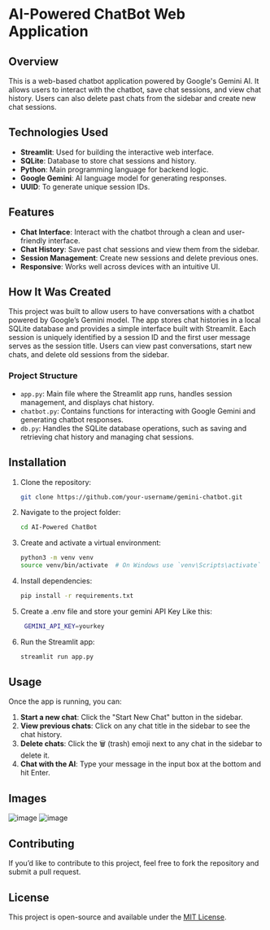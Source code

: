 # AI-Powered ChatBot Web Application

## Overview

This is a web-based chatbot application powered by Google's Gemini AI. It allows users to interact with the chatbot, save chat sessions, and view chat history. Users can also delete past chats from the sidebar and create new chat sessions.

## Technologies Used

- **Streamlit**: Used for building the interactive web interface.
- **SQLite**: Database to store chat sessions and history.
- **Python**: Main programming language for backend logic.
- **Google Gemini**: AI language model for generating responses.
- **UUID**: To generate unique session IDs.

## Features

- **Chat Interface**: Interact with the chatbot through a clean and user-friendly interface.
- **Chat History**: Save past chat sessions and view them from the sidebar.
- **Session Management**: Create new sessions and delete previous ones.
- **Responsive**: Works well across devices with an intuitive UI.

## How It Was Created

This project was built to allow users to have conversations with a chatbot powered by Google’s Gemini model. The app stores chat histories in a local SQLite database and provides a simple interface built with Streamlit. Each session is uniquely identified by a session ID and the first user message serves as the session title. Users can view past conversations, start new chats, and delete old sessions from the sidebar.

### Project Structure

- `app.py`: Main file where the Streamlit app runs, handles session management, and displays chat history.
- `chatbot.py`: Contains functions for interacting with Google Gemini and generating chatbot responses.
- `db.py`: Handles the SQLite database operations, such as saving and retrieving chat history and managing chat sessions.

## Installation

1. Clone the repository:
    ```bash
    git clone https://github.com/your-username/gemini-chatbot.git
    ```

2. Navigate to the project folder:
    ```bash
    cd AI-Powered ChatBot
    ```

3. Create and activate a virtual environment:
    ```bash
    python3 -m venv venv
    source venv/bin/activate  # On Windows use `venv\Scripts\activate`
    ```

4. Install dependencies:
    ```bash
    pip install -r requirements.txt
    ```

5. Create a .env file and store your gemini API Key Like this:
   ```bash
    GEMINI_API_KEY=yourkey
    ```

7. Run the Streamlit app:
    ```bash
    streamlit run app.py
    ```

## Usage

Once the app is running, you can:

1. **Start a new chat**: Click the "Start New Chat" button in the sidebar.
2. **View previous chats**: Click on any chat title in the sidebar to see the chat history.
3. **Delete chats**: Click the 🗑️ (trash) emoji next to any chat in the sidebar to delete it.
4. **Chat with the AI**: Type your message in the input box at the bottom and hit Enter.

## Images
![image](https://github.com/user-attachments/assets/660fae8c-a8c5-4278-8e53-af27f4c5da70)
![image](https://github.com/user-attachments/assets/1b7bfea8-f64d-48dd-81b3-15a66920eb7e)

## Contributing

If you’d like to contribute to this project, feel free to fork the repository and submit a pull request.

## License
This project is open-source and available under the [MIT License](LICENSE).
